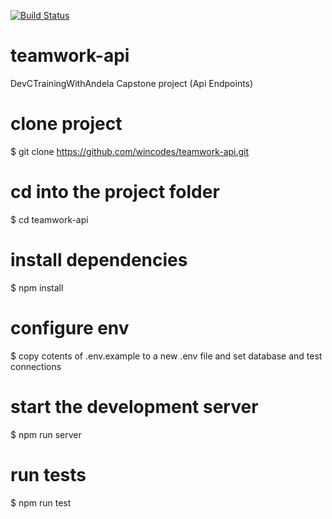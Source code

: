 [![Build Status](https://travis-ci.com/wincodes/teamwork-api.svg?branch=develop)](https://travis-ci.com/wincodes/teamwork-api)
# teamwork-api
DevCTrainingWithAndela Capstone project (Api Endpoints)

# clone project
$ git clone https://github.com/wincodes/teamwork-api.git

# cd into the project folder
$ cd teamwork-api

# install dependencies
$ npm install

# configure env
$ copy cotents of .env.example to a new .env file and set database and test connections

# start the development server
$ npm run server

# run tests
$ npm run test
